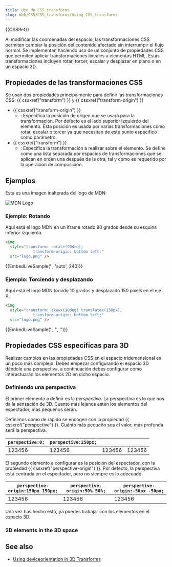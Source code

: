 ```yaml
---
title: Uso de CSS transforms
slug: Web/CSS/CSS_transforms/Using_CSS_transforms
---
```


{{CSSRef}}

Al modificar las coordenadas del espacio, las transformaciones CSS permiten cambiar la posición del contenido afectado sin interrumpir el flujo normal. Se implementan haciendo uso de un conjunto de propiedades CSS que permiten aplicar transformaciones lineales a elementos HTML. Estas transformaciones incluyen rotar, torcer, escalar y desplazar en plano o en un espacio 3D.

## Propiedades de las transformaciones CSS

Se usan dos propiedades principalmente para definir las transformaciones CSS: {{ cssxref("transform") }} y {{ cssxref("transform-origin") }}

- {{ cssxref("transform-origin") }}
  - : Especifica la posición de origen que se usará para la transformación. Por defecto es el lado superior izquierdo del elemento. Esta posición es usada por varias transformaciones como rotar, escalar o torcer ya que necesitan de este punto especifico como parámetro.
- {{ cssxref("transform") }}
  - : Especifica la transformación a realizar sobre el elemento. Se define como una lista separada por espacios de transformaciones que se aplican en orden una después de la otra, tal y como es requerido por la operación de composición.

## Ejemplos

Esta es una imagen inalterada del logo de MDN:

![MDN Logo](logo.png)

### Ejemplo: Rotando

Aquí está el logo MDN en un iframe rotado 90 grados desde su esquina inferior izquierda.

```html
<img
  style="transform: rotate(90deg);
            transform-origin: bottom left;"
  src="logo.png" />
```

{{EmbedLiveSample('', 'auto', 240)}}

### Ejemplo: Torciendo y desplazando

Aquí está el logo MDN torcido 10 grados y desplazado 150 pixels en el eje X.

```html
<img
  style="transform: skewx(10deg) translatex(150px);
            transform-origin: bottom left;"
  src="logo.png" />
```

{{EmbedLiveSample('', '', '')}}

## Propiedades CSS específicas para 3D

Realizar cambios en las propiedades CSS en el espacio tridemensional es un poco más complejo. Debes empezar configurando el espacio 3D dándole una perspectiva, a continuación debes configurar cómo interactuarán los elementos 2D en dicho espacio.

### Definiendo una perspectiva

El primer elemento a definir es la _perspectiva_. La perspectiva es lo que nos da la sensación de 3D. Cuanto más lejanos estén los elementos del espectador, más pequeños serán.

Definímos como de rápido se encogen con la propiedad {{ cssxref("perspective") }}. Cuánto más pequeño sea el valor, más profunda será la perspectiva.

| `perspective:0;` | `perspective:250px;` |        |        |
| ---------------- | -------------------- | ------ | ------ |
| 123456           | 123456               | 123456 | 123456 |

El segundo elemento a configurar es la posición del espectador, con la propiedad {{ cssxref("perspective-origin") }}. Por defecto, la perspectiva está centrada en el espectador, pero no siempre es lo adecuado.

| `perspective-origin:150px 150px;` | `perspective-origin:50% 50%;` | `perspective-origin:-50px -50px;` |
| --------------------------------- | ----------------------------- | --------------------------------- |
| 123456                            | 123456                        | 123456                            |

Una vez has hecho esto, ya puedes trabajar con los elementos en el espacio 3D.

### 2D elements in the 3D space

## See also

- [Using deviceorientation in 3D Transforms](/en-US/Using_Deviceorientation_In_3D_Transforms)
